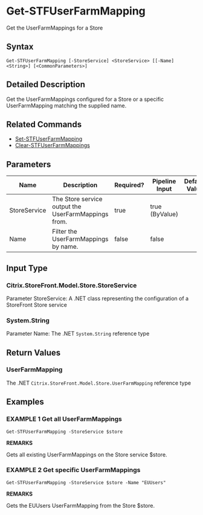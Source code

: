 ﻿# Get-STFUserFarmMapping

Get the UserFarmMappings for a Store

## Syntax

```
Get-STFUserFarmMapping [-StoreService] <StoreService> [[-Name] <String>] [<CommonParameters>]
```

## Detailed Description

Get the UserFarmMappings configured for a Store or a specific UserFarmMapping matching the supplied name.

## Related Commands

* [Set-STFUserFarmMapping](./Set-STFUserFarmMapping)
* [Clear-STFUserFarmMappings](./Clear-STFUserFarmMappings)

## Parameters

| Name   | Description | Required? | Pipeline Input | Default Value |
| --- | --- | --- | --- | --- |
|StoreService|The Store service output the UserFarmMappings from.|true|true (ByValue)| |
|Name|Filter the UserFarmMappings by name.|false|false| |

## Input Type

### Citrix.StoreFront.Model.Store.StoreService

Parameter StoreService: A .NET class representing the configuration of a StoreFront Store service

### System.String

Parameter Name: The .NET `System.String` reference type

## Return Values

### UserFarmMapping

The .NET `Citrix.StoreFront.Model.Store.UserFarmMapping` reference type

## Examples

### EXAMPLE 1 Get all UserFarmMappings

```
Get-STFUserFarmMapping -StoreService $store
```

**REMARKS**

Gets all existing UserFarmMappings on the Store service $store.

### EXAMPLE 2 Get specific UserFarmMappings

```
Get-STFUserFarmMapping -StoreService $store -Name "EUUsers"
```

**REMARKS**

Gets the EUUsers UserFarmMapping from the Store $store.
